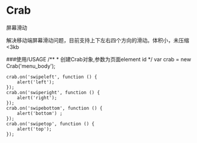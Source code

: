 Crab
====

屏幕滑动

解决移动端屏幕滑动问题，目前支持上下左右四个方向的滑动。体积小，未压缩<3kb

###使用/USAGE
    /**
    * 创建Crab对象,参数为页面element id
    */
    var crab = new Crab('menu_body');
    
    crab.on('swipeleft', function () {
        alert('left');
    });
    crab.on('swiperight', function () {
        alert('right');
    });
    crab.on('swipebottom', function () {
        alert('bottom') ;
    });
    crab.on('swipetop', function () {
        alert('top');
    });

